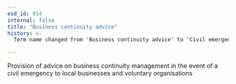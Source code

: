 ```yaml
---
esd_id: 914
internal: false
title: "Business continuity advice"
history: >-
  Term name changed from 'Business continuity advice' to 'Civil emergencies - business continuity advice' in version 3.00. Name changed to 'Business continuity advice' in version 4.00.

---
```


Provision of advice on business continuity management in the event of a civil emergency to local businesses and voluntary organisations

